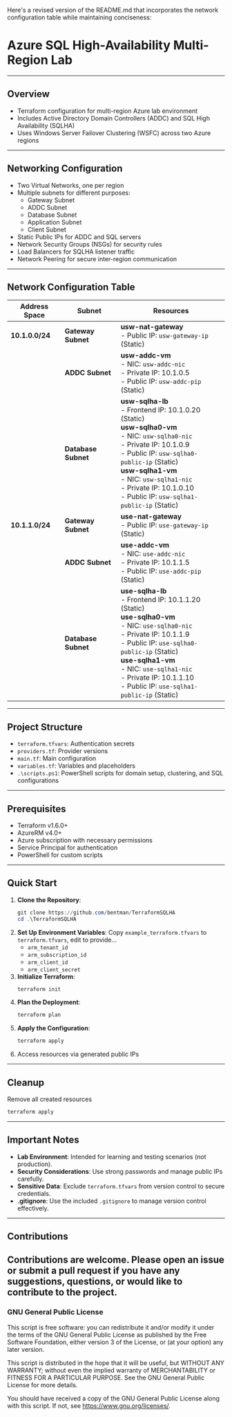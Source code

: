 Here's a revised version of the README.md that incorporates the network configuration table while maintaining conciseness:

# Azure SQL High-Availability Multi-Region Lab
---
## Overview
- Terraform configuration for multi-region Azure lab environment
- Includes Active Directory Domain Controllers (ADDC) and SQL High Availability (SQLHA)
- Uses Windows Server Failover Clustering (WSFC) across two Azure regions
---
## Networking Configuration
- Two Virtual Networks, one per region
- Multiple subnets for different purposes:
  - Gateway Subnet
  - ADDC Subnet
  - Database Subnet
  - Application Subnet
  - Client Subnet
- Static Public IPs for ADDC and SQL servers
- Network Security Groups (NSGs) for security rules
- Load Balancers for SQLHA listener traffic
- Network Peering for secure inter-region communication
---
## **Network Configuration Table**
| **Address Space**  | **Subnet**            | **Resources**                              |
|--------------------|-----------------------|--------------------------------------------|
| **10.1.0.0/24**    | **Gateway Subnet**    | **usw-nat-gateway** <br>- Public IP: `usw-gateway-ip` (Static) |
|                    | **ADDC Subnet**       | **usw-addc-vm** <br>- NIC: `usw-addc-nic` <br>- Private IP: 10.1.0.5 <br>- Public IP: `usw-addc-pip` (Static) |
|                    | **Database Subnet**   | **usw-sqlha-lb** <br>- Frontend IP: 10.1.0.20 (Static) <br> **usw-sqlha0-vm** <br>- NIC: `usw-sqlha0-nic` <br>- Private IP: 10.1.0.9 <br>- Public IP: `usw-sqlha0-public-ip` (Static) <br> **usw-sqlha1-vm** <br>- NIC: `usw-sqlha1-nic` <br>- Private IP: 10.1.0.10 <br>- Public IP: `usw-sqlha1-public-ip` (Static) |
| **10.1.1.0/24**    | **Gateway Subnet**    | **use-nat-gateway** <br>- Public IP: `use-gateway-ip` (Static) |
|                    | **ADDC Subnet**       | **use-addc-vm** <br>- NIC: `use-addc-nic` <br>- Private IP: 10.1.1.5 <br>- Public IP: `use-addc-pip` (Static) |
|                    | **Database Subnet**   | **use-sqlha-lb** <br>- Frontend IP: 10.1.1.20 (Static) <br> **use-sqlha0-vm** <br>- NIC: `use-sqlha0-nic` <br>- Private IP: 10.1.1.9 <br>- Public IP: `use-sqlha0-public-ip` (Static) <br> **use-sqlha1-vm** <br>- NIC: `use-sqlha1-nic` <br>- Private IP: 10.1.1.10 <br>- Public IP: `use-sqlha1-public-ip` (Static) |
---
## Project Structure
- `terraform.tfvars`: Authentication secrets
- `providers.tf`: Provider versions
- `main.tf`: Main configuration
- `variables.tf`: Variables and placeholders
- `.\scripts.ps1`: PowerShell scripts for domain setup, clustering, and SQL configurations
---
## Prerequisites
- Terraform v1.6.0+
- AzureRM v4.0+
- Azure subscription with necessary permissions
- Service Principal for authentication
- PowerShell for custom scripts
---
## Quick Start
1. **Clone the Repository**:
   ```powershell
   git clone https://github.com/bentman/TerraformSQLHA
   cd .\TerraformSQLHA
   ```
2. **Set Up Environment Variables**: 
   Copy `example_terraform.tfvars` to `terraform.tfvars`, edit to provide...
   - `arm_tenant_id`  
   - `arm_subscription_id`  
   - `arm_client_id`  
   - `arm_client_secret`
3. **Initialize Terraform**:
   ```powershell
   terraform init
   ```
4. **Plan the Deployment**:
   ```powershell
   terraform plan
   ```
5. **Apply the Configuration**:
   ```powershell
   terraform apply
   ```
6. Access resources via generated public IPs
---
## Cleanup
Remove all created resources
   ```powershell
   terraform apply
   ```
---
## **Important Notes**
- **Lab Environment**: Intended for learning and testing scenarios (not production).  
- **Security Considerations**: Use strong passwords and manage public IPs carefully.  
- **Sensitive Data**: Exclude `terraform.tfvars` from version control to secure credentials.  
- **.gitignore**: Use the included `.gitignore` to manage version control effectively.
---
## Contributions
Contributions are welcome. Please open an issue or submit a pull request if you have any suggestions, questions, or would like to contribute to the project.
---
### GNU General Public License
This script is free software: you can redistribute it and/or modify it under the terms of the GNU General Public License as published by the Free Software Foundation, either version 3 of the License, or (at your option) any later version.

This script is distributed in the hope that it will be useful, but WITHOUT ANY WARRANTY; without even the implied warranty of MERCHANTABILITY or FITNESS FOR A PARTICULAR PURPOSE. See the GNU General Public License for more details.

You should have received a copy of the GNU General Public License along with this script. If not, see <https://www.gnu.org/licenses/>.